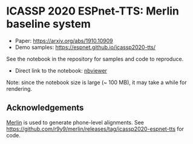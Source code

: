 # ICASSP 2020 ESPnet-TTS: Merlin baseline system

- Paper: https://arxiv.org/abs/1910.10909
- Demo samples: https://espnet.github.io/icassp2020-tts/

See the notebook in the repository for samples and code to reproduce.

- Direct link to the notebook: [nbviewer](https://nbviewer.jupyter.org/github/r9y9/icassp2020-espnet-tts-merlin-baseline/blob/master/00-Bidirectional-LSTM%20based%20RNNs%20for%20speech%20synthesis%20%28en%29-%28LJSpeech%29.ipynb)

Note: since the notebook size is large (~ 100 MB), it may take a while for rendering.

## Acknowledgements

[Merlin](https://github.com/CSTR-Edinburgh/merlin) is used to generate phone-level alignments. See https://github.com/r9y9/merlin/releases/tag/icassp2020-espnet-tts for code.
